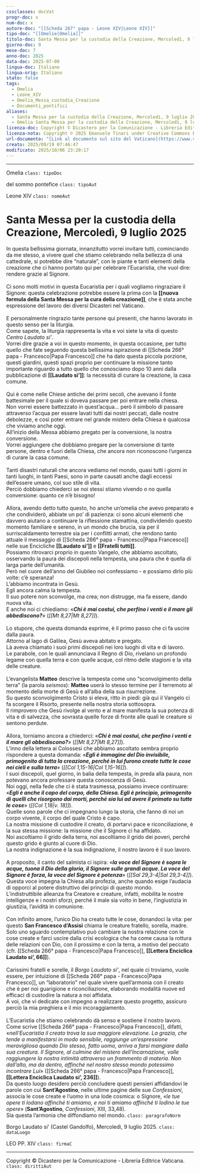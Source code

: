 ```yaml
---
cssclasses: docVat
progr-doc: x
num-doc: x
autore-doc: "[[Scheda 267° papa - Leone XIV|Leone XIV]]"
tipo-doc: "[[Omelie|Omelia]]"
titolo-doc: Santa Messa per la custodia della Creazione, Mercoledì, 9 luglio 2025
giorno-doc: 9
mese-doc: 7
anno-doc: 2025
data-doc: 2025-07-09
lingua-doc: Italiano
lingua-orig: Italiano
stato: false
tags:
  - Omelia
  - Leone_XIV
  - Omelia_Messa_custodia_Creazione
  - Documenti_pontifici
aliases:
  - Santa Messa per la custodia della Creazione, Mercoledì, 9 luglio 2025
  - Omelia Santa Messa per la custodia della Creazione, Mercoledì, 9 luglio 2025
licenza-doc: Copyright © Dicastero per la Comunicazione - Libreria Editrice Vaticana
licenza-nota: Copyright © 2025 Emanuele Tinari under Creative Commons BY-NC-SA 4.0 https://creativecommons.org/licenses/by-nc-sa/4.0/
url-documento: "[Link al documento sul sito del Vaticano](https://www.vatican.va/content/leo-xiv/it/homilies/2025/documents/20250709-omelia-custodia-creazione.html)"
creato: 2025/09/19 07:46:47
modificato: 2025/10/06 23:20:17
---
```



***


Omelia `class: tipoDoc`


del sommo pontefice `class: tipoAut`


Leone XIV `class: nomeAut`


# Santa Messa per la custodia della Creazione, Mercoledì, 9 luglio 2025


In questa bellissima giornata, innanzitutto vorrei invitare tutti, cominciando da me stesso, a vivere quel che stiamo celebrando nella bellezza di una cattedrale, si potrebbe dire “naturale”, con le piante e tanti elementi della creazione che ci hanno portato qui per celebrare l’Eucaristia, che vuol dire: rendere grazie al Signore.<br><br>Ci sono molti motivi in questa Eucaristia per i quali vogliamo ringraziare il Signore: questa celebrazione potrebbe essere la prima con la **[[nuova formula della Santa Messa per la cura della creazione]]**, che è stata anche espressione del lavoro dei diversi Dicasteri nel Vaticano.<br><br>E personalmente ringrazio tante persone qui presenti, che hanno lavorato in questo senso per la liturgia.<br>Come sapete, la liturgia rappresenta la vita e voi siete la vita di questo *Centro Laudato si’*.<br>Vorrei dire grazie a voi in questo momento, in questa occasione, per tutto quello che fate seguendo questa bellissima ispirazione di [[Scheda 266° papa - Francesco|Papa Francesco]] che ha dato questa piccola porzione, questi giardini, questi spazi proprio per continuare la missione tanto importante riguardo a tutto quello che conosciamo dopo 10 anni dalla pubblicazione di **[[Laudato si’]]**: la necessità di curare la creazione, la casa comune.<br><br>Qui è come nelle Chiese antiche dei primi secoli, che avevano il fonte battesimale per il quale si doveva passare per poi entrare nella chiesa.<br>Non vorrei essere battezzato in quest’acqua... però il simbolo di passare attraverso l’acqua per essere lavati tutti dai nostri peccati, dalle nostre debolezze, e così poter entrare nel grande mistero della Chiesa è qualcosa che viviamo anche oggi.<br>All’inizio della Messa abbiamo pregato per la conversione, la nostra conversione.<br>Vorrei aggiungere che dobbiamo pregare per la conversione di tante persone, dentro e fuori della Chiesa, che ancora non riconoscono l’urgenza di curare la casa comune.<br><br>Tanti disastri naturali che ancora vediamo nel mondo, quasi tutti i giorni in tanti luoghi, in tanti Paesi, sono in parte causati anche dagli eccessi dell’essere umano, col suo stile di vita.<br>Perciò dobbiamo chiederci se noi stessi stiamo vivendo o no quella conversione: quanto ce n’è bisogno!<br><br>Allora, avendo detto tutto questo, ho anche un’omelia che avevo preparato e che condividerò, abbiate un po’ di pazienza: ci sono alcuni elementi che davvero aiutano a continuare la riflessione stamattina, condividendo questo momento familiare e sereno, in un mondo che brucia, sia per il surriscaldamento terrestre sia per i conflitti armati, che rendono tanto attuale il messaggio di [[Scheda 266° papa - Francesco|Papa Francesco]] nelle sue Encicliche **[[Laudato si’]]** e **[[Fratelli tutti]]**.<br>Possiamo ritrovarci proprio in questo Vangelo, che abbiamo ascoltato, osservando la paura dei discepoli nella tempesta, una paura che è quella di larga parte dell’umanità.<br>Però nel cuore dell’anno del Giubileo noi confessiamo - e possiamo dirlo più volte: c’è speranza!<br>L’abbiamo incontrata in Gesù.<br>Egli ancora calma la tempesta.<br>Il suo potere non sconvolge, ma crea; non distrugge, ma fa essere, dando nuova vita.<br>E anche noi ci chiediamo: «***Chi è mai costui, che perfino i venti e il mare gli obbediscono?***» (*<span class="BibleRef">[[Mt 8,27|Mt 8,27]]</span>*).<br><br>Lo stupore, che questa domanda esprime, è il primo passo che ci fa uscire dalla paura.<br>Attorno al lago di Galilea, Gesù aveva abitato e pregato.<br>Là aveva chiamato i suoi primi discepoli nei loro luoghi di vita e di lavoro.<br>Le parabole, con le quali annunciava il Regno di Dio, rivelano un profondo legame con quella terra e con quelle acque, col ritmo delle stagioni e la vita delle creature.<br><br>L’evangelista **Matteo** descrive la tempesta come uno “sconvolgimento della terra” (la parola *seismos*): **Matteo** userà lo stesso termine per il terremoto al momento della morte di Gesù e all’alba della sua risurrezione.<br>Su questo sconvolgimento Cristo si eleva, ritto in piedi: già qui il Vangelo ci fa scorgere il Risorto, presente nella nostra storia sottosopra.<br>Il rimprovero che Gesù rivolge al vento e al mare manifesta la sua potenza di vita e di salvezza, che sovrasta quelle forze di fronte alle quali le creature si sentono perdute.<br><br>Allora, torniamo ancora a chiederci: «***Chi è mai costui, che perfino i venti e il mare gli obbediscono?***» (*<span class="BibleRef">[[Mt 8,27|Mt 8,27]]</span>*).<br>L’inno della lettera ai Colossesi che abbiamo ascoltato sembra proprio rispondere a questa domanda: «***Egli è immagine del Dio invisibile, primogenito di tutta la creazione, perché in lui furono create tutte le cose nei cieli e sulla terra***» (*<span class="BibleRef">[[Col 1,15-16|Col 1,15-16]]</span>*).<br>I suoi discepoli, quel giorno, in balìa della tempesta, in preda alla paura, non potevano ancora professare questa conoscenza di Gesù.<br>Noi oggi, nella fede che ci è stata trasmessa, possiamo invece continuare: «***Egli è anche il capo del corpo, della Chiesa. Egli è principio, primogenito di quelli che risorgono dai morti, perché sia lui ad avere il primato su tutte le cose***» (*<span class="BibleRef">[[Col 1,18|v. 18]]</span>*).<br>Quelle sono parole che ci impegnano lungo la storia, che fanno di noi un corpo vivente, il corpo del quale Cristo è capo.<br>La nostra missione di custodire il creato, di portarvi pace e riconciliazione, è la sua stessa missione: la missione che il Signore ci ha affidato.<br>Noi ascoltiamo il grido della terra, noi ascoltiamo il grido dei poveri, perché questo grido è giunto al cuore di Dio.<br>La nostra indignazione è la sua indignazione, il nostro lavoro è il suo lavoro.<br><br>A proposito, il canto del salmista ci ispira: «***la voce del Signore è sopra le acque, tuona il Dio della gloria, il Signore sulle grandi acque. La voce del Signore è forza, la voce del Signore è potenza***» (*<span class="BibleRef">[[Sal 29,3-4|Sal 29,3-4]]</span>*).<br>Questa voce impegna la Chiesa alla profezia, anche quando esige l’audacia di opporci al potere distruttivo dei prìncipi di questo mondo.<br>L’indistruttibile alleanza fra Creatore e creature, infatti, mobilita le nostre intelligenze e i nostri sforzi, perché il male sia volto in bene, l’ingiustizia in giustizia, l’avidità in comunione.<br><br>Con infinito amore, l’unico Dio ha creato tutte le cose, donandoci la vita: per questo **San Francesco d’Assisi** chiama le creature fratello, sorella, madre.<br>Solo uno sguardo contemplativo può cambiare la nostra relazione con le cose create e farci uscire dalla crisi ecologica che ha come causa la rottura delle relazioni con Dio, con il prossimo e con la terra, a motivo del peccato (cfr. [[Scheda 266° papa - Francesco|Papa Francesco]], **[[Lettera Enciclica Laudato si’, 66]]**).<br><br>Carissimi fratelli e sorelle, il *Borgo Laudato si’*, nel quale ci troviamo, vuole essere, per intuizione di [[Scheda 266° papa - Francesco|Papa Francesco]], un “laboratorio” nel quale vivere quell’armonia con il creato che è per noi guarigione e riconciliazione, elaborando modalità nuove ed efficaci di custodire la natura a noi affidata.<br>A voi, che vi dedicate con impegno a realizzare questo progetto, assicuro perciò la mia preghiera e il mio incoraggiamento.<br><br>L’Eucaristia che stiamo celebrando dà senso e sostiene il nostro lavoro.<br>Come scrive [[Scheda 266° papa - Francesco|Papa Francesco]], difatti, «*nell’Eucaristia il creato trova la sua maggiore elevazione. La grazia, che tende a manifestarsi in modo sensibile, raggiunge un’espressione meravigliosa quando Dio stesso, fatto uomo, arriva a farsi mangiare dalla sua creatura. Il Signore, al culmine del mistero dell’Incarnazione, volle raggiungere la nostra intimità attraverso un frammento di materia. Non dall’alto, ma da dentro, affinché nel nostro stesso mondo potessimo incontrare Lui*» ([[Scheda 266° papa - Francesco|Papa Francesco]], **[[Lettera Enciclica Laudato si’, 236]]**).<br>Da questo luogo desidero perciò concludere questi pensieri affidandovi le parole con cui **Sant’Agostino**, nelle ultime pagine delle sue *Confessioni*, associa le cose create e l’uomo in una lode cosmica: o Signore, «*le tue opere ti lodano affinché ti amiamo, e noi ti amiamo affinché ti lodino le tue opere*» (**Sant’Agostino**, *Confessioni*, XIII, 33,48).<br>Sia questa l’armonia che diffondiamo nel mondo. `class: paragrafoNorm`

Borgo Laudato si’ (Castel Gandolfo), Mercoledì, 9 luglio 2025. `class: dataLuogo`

LEO PP. XIV `class: firmaC`

***

Copyright © Dicastero per la Comunicazione - Libreria Editrice Vaticana. `class: dirittiAut`


